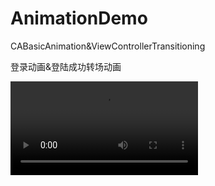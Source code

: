 # AnimationDemo
CABasicAnimation&amp;ViewControllerTransitioning

登录动画&登陆成功转场动画

![Alt Text](https://github.com/mosquito077/AnimationDemo/blob/master/animation.mp4)
